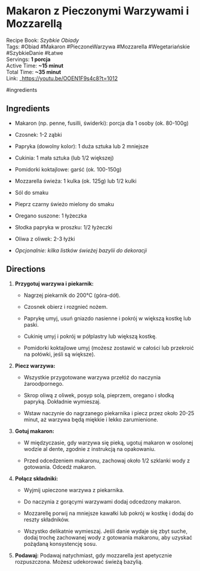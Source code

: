 # Makaron z Pieczonymi Warzywami i Mozzarellą

Recipe Book: _Szybkie Obiady_  
Tags: #Obiad #Makaron #PieczoneWarzywa #Mozzarella #Wegetariańskie #SzybkieDanie #Łatwe  
Servings: **1 porcja**  
Active Time: **~15 minut**  
Total Time: **~35 minut**  
Link: _https://youtu.be/OOEN1F9s4c8?t=1012

#ingredients

## Ingredients

-  Makaron (np. penne, fusilli, świderki): porcja dla 1 osoby (ok. 80-100g)
    
-  Czosnek: 1-2 ząbki
    
-  Papryka (dowolny kolor): 1 duża sztuka lub 2 mniejsze
    
-  Cukinia: 1 mała sztuka (lub 1/2 większej)
    
-  Pomidorki koktajlowe: garść (ok. 100-150g)
    
-  Mozzarella świeża: 1 kulka (ok. 125g) lub 1/2 kulki
    
-  Sól do smaku
    
-  Pieprz czarny świeżo mielony do smaku
    
-  Oregano suszone: 1 łyżeczka
    
-  Słodka papryka w proszku: 1/2 łyżeczki
    
-  Oliwa z oliwek: 2-3 łyżki
    
-  _Opcjonalnie: kilka listków świeżej bazylii do dekoracji_
    

## Directions

1. **Przygotuj warzywa i piekarnik:**
    
    - Nagrzej piekarnik do 200°C (góra-dół).
        
    - Czosnek obierz i rozgnieć nożem.
        
    - Paprykę umyj, usuń gniazdo nasienne i pokrój w większą kostkę lub paski.
        
    - Cukinię umyj i pokrój w półplastry lub większą kostkę.
        
    - Pomidorki koktajlowe umyj (możesz zostawić w całości lub przekroić na połówki, jeśli są większe).
        
2. **Piecz warzywa:**
    
    - Wszystkie przygotowane warzywa przełóż do naczynia żaroodpornego.
        
    - Skrop oliwą z oliwek, posyp solą, pieprzem, oregano i słodką papryką. Dokładnie wymieszaj.
        
    - Wstaw naczynie do nagrzanego piekarnika i piecz przez około 20-25 minut, aż warzywa będą miękkie i lekko zarumienione.
        
3. **Gotuj makaron:**
    
    - W międzyczasie, gdy warzywa się pieką, ugotuj makaron w osolonej wodzie al dente, zgodnie z instrukcją na opakowaniu.
        
    - Przed odcedzeniem makaronu, zachowaj około 1/2 szklanki wody z gotowania. Odcedź makaron.
        
4. **Połącz składniki:**
    
    - Wyjmij upieczone warzywa z piekarnika.
        
    - Do naczynia z gorącymi warzywami dodaj odcedzony makaron.
        
    - Mozzarellę porwij na mniejsze kawałki lub pokrój w kostkę i dodaj do reszty składników.
        
    - Wszystko delikatnie wymieszaj. Jeśli danie wydaje się zbyt suche, dodaj trochę zachowanej wody z gotowania makaronu, aby uzyskać pożądaną konsystencję sosu.
        
5. **Podawaj:** Podawaj natychmiast, gdy mozzarella jest apetycznie rozpuszczona. Możesz udekorować świeżą bazylią.
    